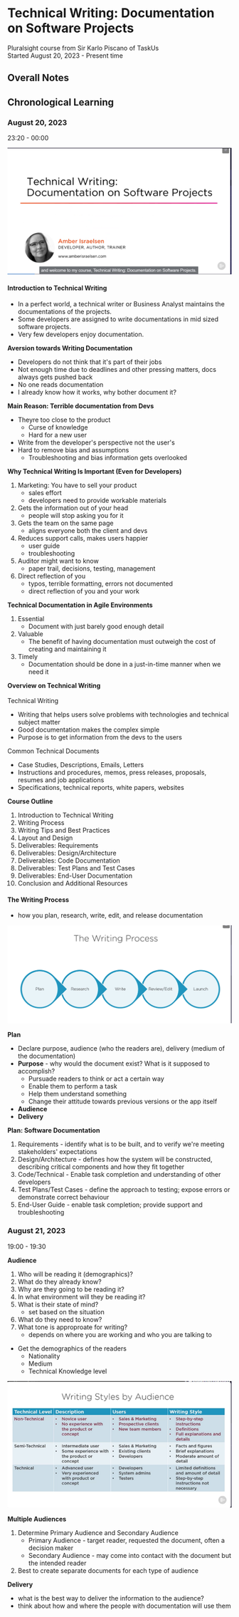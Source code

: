 # Technical Writing: Documentation on Software Projects
Pluralsight course from Sir Karlo Piscano of TaskUs <br>
Started August 20, 2023 - Present time

## Overall Notes

## Chronological Learning

### August 20, 2023
23:20 - 00:00

![Alt text](image.png)

#### Introduction to Technical Writing
- In a perfect world, a technical writer or Business Analyst maintains the documentations of the projects.
- Some developers are assigned to write documentations in mid sized software projects.
- Very few developers enjoy documentation.

**Aversion towards Writing Documentation**
- Developers do not think that it's part of their jobs
- Not enough  time due to deadlines and other pressing matters, docs always gets pushed back
- No one reads documentation
- I already know how it works, why bother document it?

**Main Reason: Terrible documentation from Devs**
- Theyre too close to the product
    - Curse of knowledge
    - Hard for a new user
- Write from the developer's perspective not the user's
- Hard to remove bias and assumptions
    - Troubleshooting and bias information gets overlooked

**Why Technical Writing Is Important (Even for Developers)**
1. Marketing: You have to sell your product
    - sales effort
    - developers need to provide workable materials
2. Gets the information out of your head
    - people will stop asking you for it
3. Gets the team on the same page
    - aligns everyone both the client and devs
4. Reduces support calls, makes users happier
    - user guide
    - troubleshooting
5. Auditor might want to know
    - paper trail, decisions, testing, management
6. Direct reflection of you
    - typos, terrible formatting, errors not documented
    - direct reflection of you and your work

**Technical Documentation in Agile Environments**
1. Essential
    - Document with just barely good enough detail
2. Valuable
    - The benefit of having documentation must outweigh the cost of creating and maintaining it 
3. Timely
    - Documentation should be done in a just-in-time manner when we need it

**Overview on Technical Writing**
<br>
<br>
Technical Writing
 - Writing that  helps users solve problems with technologies and technical subject matter
 - Good documentation makes the complex simple
 - Purpose is to get information from the devs to the users

 Common Technical Documents
 - Case Studies, Descriptions, Emails, Letters
 - Instructions and procedures, memos, press releases, proposals, resumes and job applications
 - Specifications, technical reports, white papers, websites

**Course Outline**
1. Introduction to Technical Writing
2. Writing Process
3. Writing Tips and Best Practices
4. Layout and Design
5. Deliverables: Requirements
6. Deliverables: Design/Architecture
7. Deliverables: Code Documentation
8. Deliverables: Test Plans and Test Cases
9. Deliverables: End-User Documentation
10. Conclusion and Additional Resources

#### The Writing Process
- how you plan, research, write, edit, and release documentation

![Alt text](image-1.png)

**Plan**
- Declare purpose, audience (who the readers are), delivery (medium of the documentation)
- **Purpose** - why would the document exist? What is it supposed to accomplish?
    - Pursuade readers to think or act a certain way
    - Enable them to perform a task
    - Help them understand something
    - Change their attitude towards previous versions or the app itself
- **Audience**
- **Delivery**

**Plan: Software Documentation**
1. Requirements - identify what is to be built, and to verify we're meeting stakeholders' expectations
2. Design/Architecture - defines how the system will be constructed, describing critical components and how they fit together
3. Code/Technical - Enable task completion and understanding of other developers
4. Test Plans/Test Cases - define the approach to testing; expose errors or demonstrate correct behaviour
4. End-User Guide - enable task completion; provide support and troubleshooting

### August 21, 2023
19:00 - 19:30

**Audience**
1. Who will be reading it (demographics)?
2. What do they already know?
3. Why are they going to be reading it?
4. In what environment will they be reading it?
5. What is their state of mind?
    - set based on the situation
6. What do they need to know?
7. What tone is approproate for writing?
    - depends on where you are working and who you are talking to

- Get the demographics of the readers
    - Nationality
    - Medium
    - Technical Knowledge level

![Alt text](image-2.png)

**Multiple Audiences**
1. Determine Primary Audience and Secondary Audience
    - Primary Audience - target reader, requested the document, often a decision maker
    - Secondary Audience - may come into contact with the document but the intended reader
2. Best to create separate documents for each type of audience

**Delivery**
- what is the best way to deliver the information to the audience?
- think about how and where the people with documentation will use them





